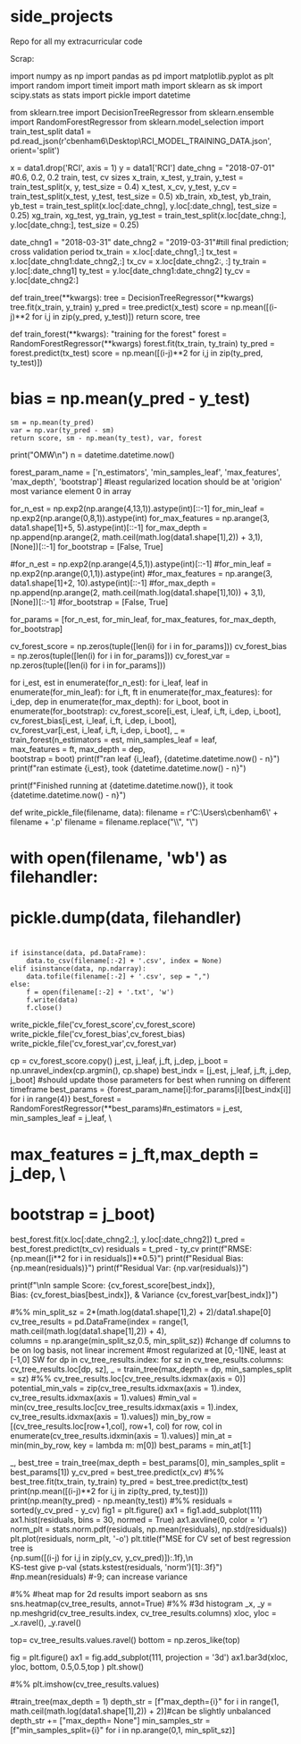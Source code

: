 # side_projects
Repo for all my extracurricular code

Scrap:

import numpy as np
import pandas as pd
import matplotlib.pyplot as plt
import random
import timeit
import math
import sklearn as sk
import scipy.stats as stats
import pickle
import datetime


from sklearn.tree import DecisionTreeRegressor
from sklearn.ensemble import RandomForestRegressor
from sklearn.model_selection import train_test_split
data1 = pd.read_json(r'cbenham6\Desktop\RCI_MODEL_TRAINING_DATA.json', orient='split')

x = data1.drop('RCI', axis = 1)
y = data1['RCI']
date_chng = "2018-07-01"
#0.6, 0.2, 0.2 train, test, cv sizes
x_train, x_test, y_train, y_test = train_test_split(x, y, test_size = 0.4)
x_test, x_cv, y_test, y_cv = train_test_split(x_test, y_test, test_size = 0.5)
xb_train, xb_test, yb_train, yb_test = train_test_split(x.loc[:date_chng], y.loc[:date_chng], test_size = 0.25)
xg_train, xg_test, yg_train, yg_test = train_test_split(x.loc[date_chng:], y.loc[date_chng:], test_size = 0.25)

date_chng1 = "2018-03-31"
date_chng2 = "2019-03-31"#till final prediction; cross validation period
tx_train = x.loc[:date_chng1,:]
tx_test =  x.loc[date_chng1:date_chng2,:]
tx_cv = x.loc[date_chng2:, :]
ty_train = y.loc[:date_chng1]
ty_test = y.loc[date_chng1:date_chng2]
ty_cv = y.loc[date_chng2:]

def train_tree(**kwargs):
    tree = DecisionTreeRegressor(**kwargs)
    tree.fit(x_train, y_train)
    y_pred = tree.predict(x_test)
    score = np.mean([(i-j)**2 for i,j in zip(y_pred, y_test)])
    return score, tree

def train_forest(**kwargs):
    "training for the forest"
    forest = RandomForestRegressor(**kwargs)
    forest.fit(tx_train, ty_train)
    ty_pred = forest.predict(tx_test)
    score = np.mean([(i-j)**2 for i,j in zip(ty_pred, ty_test)])
#    bias = np.mean(y_pred - y_test)
    sm = np.mean(ty_pred)    
    var = np.var(ty_pred - sm)
    return score, sm - np.mean(ty_test), var, forest

print("OMW\n")
n = datetime.datetime.now()

forest_param_name = ['n_estimators', 'min_samples_leaf', 'max_features', 'max_depth', 'bootstrap']
#least regularized location should be at 'origion' most variance element 0 in array

for_n_est = np.exp2(np.arange(4,13,1)).astype(int)[::-1]
for_min_leaf = np.exp2(np.arange(0,8,1)).astype(int)
for_max_features = np.arange(3, data1.shape[1]+5, 5).astype(int)[::-1]
for_max_depth = np.append(np.arange(2, math.ceil(math.log(data1.shape[1],2)) + 3,1), [None])[::-1]
for_bootstrap = [False, True]

#for_n_est = np.exp2(np.arange(4,5,1)).astype(int)[::-1]
#for_min_leaf = np.exp2(np.arange(0,1,1)).astype(int)
#for_max_features = np.arange(3, data1.shape[1]+2, 10).astype(int)[::-1]
#for_max_depth = np.append(np.arange(2, math.ceil(math.log(data1.shape[1],10)) + 3,1), [None])[::-1]
#for_bootstrap = [False, True]

for_params = [for_n_est, for_min_leaf, for_max_features, for_max_depth, for_bootstrap]

cv_forest_score = np.zeros(tuple([len(i) for i in for_params]))
cv_forest_bias = np.zeros(tuple([len(i) for i in for_params]))
cv_forest_var = np.zeros(tuple([len(i) for i in for_params]))

for i_est, est in enumerate(for_n_est):
    for i_leaf, leaf in enumerate(for_min_leaf):
        for i_ft, ft in enumerate(for_max_features):
            for i_dep, dep in enumerate(for_max_depth):
                for i_boot, boot in enumerate(for_bootstrap):
                    cv_forest_score[i_est, i_leaf, i_ft, i_dep, i_boot], \
                    cv_forest_bias[i_est, i_leaf, i_ft, i_dep, i_boot], \
                    cv_forest_var[i_est, i_leaf, i_ft, i_dep, i_boot], _ = \
                    train_forest(n_estimators = est, min_samples_leaf = leaf, \
                                 max_features = ft, max_depth = dep,\
                                 bootstrap = boot)
        print(f"ran leaf {i_leaf}, {datetime.datetime.now() - n}")
    print(f"ran estimate {i_est}, took {datetime.datetime.now() - n}")
    
print(f"Finished running at {datetime.datetime.now()}, it took {datetime.datetime.now() - n}")

def write_pickle_file(filename, data):
    filename = r'C:\Users\cbenham6\\' + filename + '.p'
    filename = filename.replace("\\\\", "\\")
#    with open(filename, 'wb') as filehandler:
#        pickle.dump(data, filehandler)
#    
    if isinstance(data, pd.DataFrame):
        data.to_csv(filename[:-2] + '.csv', index = None)
    elif isinstance(data, np.ndarray):
        data.tofile(filename[:-2] + '.csv', sep = ",")
    else:
        f = open(filename[:-2] + '.txt', 'w')
        f.write(data)
        f.close()
        
write_pickle_file('cv_forest_score',cv_forest_score)
write_pickle_file('cv_forest_bias',cv_forest_bias)
write_pickle_file('cv_forest_var',cv_forest_var)

cp = cv_forest_score.copy()
j_est, j_leaf, j_ft, j_dep, j_boot = np.unravel_index(cp.argmin(), cp.shape)
best_indx = [j_est, j_leaf, j_ft, j_dep, j_boot]
#should update those parameters for best when running on different timeframe
best_params = {forest_param_name[i]:for_params[i][best_indx[i]] for i in range(4)}
best_forest = RandomForestRegressor(**best_params)#n_estimators = j_est, min_samples_leaf = j_leaf, \
#                                 max_features = j_ft,max_depth = j_dep, \
#                                 bootstrap = j_boot)



best_forest.fit(x.loc[:date_chng2,:], y.loc[:date_chng2])
t_pred = best_forest.predict(tx_cv)
residuals = t_pred - ty_cv
print(f"RMSE: {np.mean([i**2 for i in residuals])**0.5}")
print(f"Residual Bias: {np.mean(residuals)}")
print(f"Residual Var: {np.var(residuals)}")

print(f"\nIn sample Score: {cv_forest_score[best_indx]}, \
Bias: {cv_forest_bias[best_indx]}, & Variance {cv_forest_var[best_indx]}")

#%%
min_split_sz = 2*(math.log(data1.shape[1],2) + 2)/data1.shape[0]
cv_tree_results = pd.DataFrame(index = range(1, math.ceil(math.log(data1.shape[1],2)) + 4),\
                          columns = np.arange(min_split_sz,0.5, min_split_sz))
#change df columns to be on log basis, not linear increment
#most regularized at [0,-1]NE, least at [-1,0] SW
for dp in cv_tree_results.index:
    for sz in cv_tree_results.columns:
        cv_tree_results.loc[dp, sz], _ = train_tree(max_depth = dp, min_samples_split = sz)
#%%
cv_tree_results.loc[cv_tree_results.idxmax(axis = 0)]
potential_min_vals = zip(cv_tree_results.idxmax(axis = 1).index, cv_tree_results.idxmax(axis = 1).values)
#min_val = min(cv_tree_results.loc[cv_tree_results.idxmax(axis = 1).index, cv_tree_results.idxmax(axis = 1).values])
min_by_row = [(cv_tree_results.loc[row+1,col], row+1, col) for row, col in enumerate(cv_tree_results.idxmin(axis = 1).values)]
min_at = min(min_by_row, key = lambda m: m[0])
best_params = min_at[1:]

_, best_tree = train_tree(max_depth = best_params[0], min_samples_split = best_params[1])
y_cv_pred = best_tree.predict(x_cv)
#%%
best_tree.fit(tx_train, ty_train)
ty_pred = best_tree.predict(tx_test)
print(np.mean([(i-j)**2 for i,j in zip(ty_pred, ty_test)]))
print(np.mean(ty_pred) - np.mean(ty_test))
#%%
residuals = sorted(y_cv_pred - y_cv)
fig1 = plt.figure()
ax1 = fig1.add_subplot(111)
ax1.hist(residuals, bins = 30, normed = True)
ax1.axvline(0, color = 'r')
norm_plt = stats.norm.pdf(residuals, np.mean(residuals), np.std(residuals))
plt.plot(residuals, norm_plt, '-o')
plt.title(f"MSE for CV set of best regression tree is\
          {np.sum([(i-j) for i,j in zip(y_cv, y_cv_pred)]):.1f},\n \
          KS-test give p-val {stats.kstest(residuals, 'norm')[1]:.3f}")
#np.mean(residuals) #-9; can increase variance

#%%
#heat map for 2d results
import seaborn as sns
sns.heatmap(cv_tree_results, annot=True)
#%%
#3d histogram
_x, _y = np.meshgrid(cv_tree_results.index, cv_tree_results.columns)
xloc, yloc = _x.ravel(), _y.ravel()

top= cv_tree_results.values.ravel()
bottom = np.zeros_like(top)

fig = plt.figure()
ax1 = fig.add_subplot(111, projection = '3d')
ax1.bar3d(xloc, yloc, bottom, 0.5,0.5,top )
plt.show()

#%%
plt.imshow(cv_tree_results.values)


#train_tree(max_depth = 1)
depth_str = [f"max_depth={i}" for i in range(1, math.ceil(math.log(data1.shape[1],2)) + 2)]#can be slightly unbalanced
depth_str += ["max_depth= None"]
min_samples_str = [f"min_samples_split={i}" for i in np.arange(0,1, min_split_sz)]
